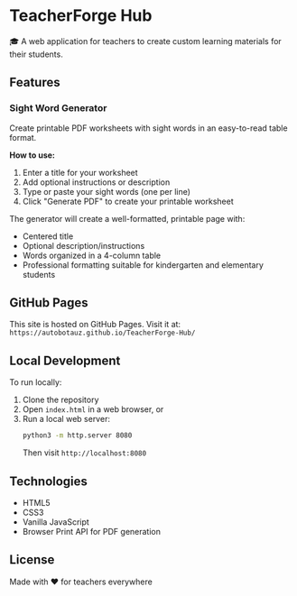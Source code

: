 # TeacherForge Hub

🎓 A web application for teachers to create custom learning materials for their students.

## Features

### Sight Word Generator

Create printable PDF worksheets with sight words in an easy-to-read table format.

**How to use:**
1. Enter a title for your worksheet
2. Add optional instructions or description
3. Type or paste your sight words (one per line)
4. Click "Generate PDF" to create your printable worksheet

The generator will create a well-formatted, printable page with:
- Centered title
- Optional description/instructions
- Words organized in a 4-column table
- Professional formatting suitable for kindergarten and elementary students

## GitHub Pages

This site is hosted on GitHub Pages. Visit it at: `https://autobotauz.github.io/TeacherForge-Hub/`

## Local Development

To run locally:
1. Clone the repository
2. Open `index.html` in a web browser, or
3. Run a local web server:
   ```bash
   python3 -m http.server 8080
   ```
   Then visit `http://localhost:8080`

## Technologies

- HTML5
- CSS3
- Vanilla JavaScript
- Browser Print API for PDF generation

## License

Made with ❤️ for teachers everywhere